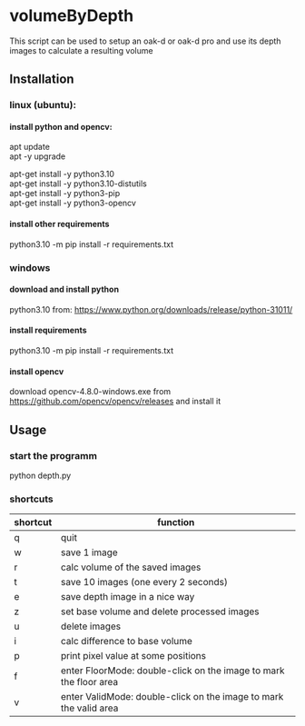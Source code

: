 # volumeByDepth

This script can be used to setup an oak-d or oak-d pro and use its depth images to calculate a resulting volume

## Installation

### linux (ubuntu):

#### install python and opencv:
apt update<br />
apt -y upgrade 

apt-get install -y python3.10<br />
apt-get install -y python3.10-distutils<br />
apt-get install -y python3-pip<br />
apt-get install -y python3-opencv

#### install other requirements
python3.10 -m pip install -r requirements.txt

### windows

#### download and install python
python3.10 from: https://www.python.org/downloads/release/python-31011/

#### install requirements
python3.10 -m pip install -r requirements.txt

#### install opencv
download opencv-4.8.0-windows.exe from https://github.com/opencv/opencv/releases and install it 

## Usage

### start the programm
python depth.py

### shortcuts
|   shortcut   |    function    |
|--------------|----------------|
| q| quit |
| w|  save 1 image| 
| r|  calc volume of the saved images| 
| t|  save 10 images (one every 2 seconds)|
| e|  save depth image in a nice way|
| z|  set base volume and delete processed images|
| u|  delete images|
| i|  calc difference to base volume|
| p|  print pixel value at some positions|
| f|  enter FloorMode:  double-click on the image to mark the floor area|
| v|  enter ValidMode:  double-click on the image to mark the valid area|